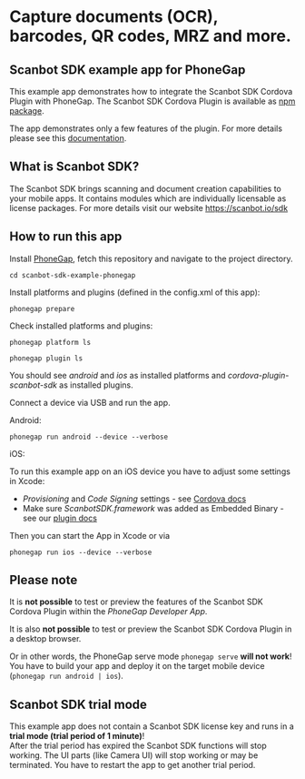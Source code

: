 # Capture documents (OCR), barcodes, QR codes, MRZ and more.

## Scanbot SDK example app for PhoneGap

This example app demonstrates how to integrate the Scanbot SDK Cordova Plugin with PhoneGap.
The Scanbot SDK Cordova Plugin is available as [npm package](https://www.npmjs.com/package/cordova-plugin-scanbot-sdk).

The app demonstrates only a few features of the plugin. For more details please see this [documentation](https://scanbotsdk.github.io/documentation/cordova/).


## What is Scanbot SDK?
The Scanbot SDK brings scanning and document creation capabilities to your mobile apps.
It contains modules which are individually licensable as license packages.
For more details visit our website https://scanbot.io/sdk


## How to run this app

Install [PhoneGap](https://phonegap.com), fetch this repository and navigate to the project directory.

`cd scanbot-sdk-example-phonegap`

Install platforms and plugins (defined in the config.xml of this app):

`phonegap prepare`


Check installed platforms and plugins:

`phonegap platform ls`

`phonegap plugin ls`

You should see *android* and *ios* as installed platforms and *cordova-plugin-scanbot-sdk* as installed plugins.


Connect a device via USB and run the app.

Android:

`phonegap run android --device --verbose`

iOS:

To run this example app on an iOS device you have to adjust some settings in Xcode:
- *Provisioning* and *Code Signing* settings - see [Cordova docs](https://cordova.apache.org/docs/en/latest/guide/platforms/ios/index.html)
- Make sure *ScanbotSDK.framework* was added as Embedded Binary - see our [plugin docs](https://scanbotsdk.github.io/documentation/cordova/)

Then you can start the App in Xcode or via

`phonegap run ios --device --verbose`


## Please note

It is **not possible** to test or preview the features of the Scanbot SDK Cordova Plugin within the *PhoneGap Developer App*.

It is also **not possible** to test or preview the Scanbot SDK Cordova Plugin in a desktop browser.

Or in other words, the PhoneGap serve mode `phonegap serve` **will not work**! You have to build your app and deploy it on the target mobile device (`phonegap run android | ios`).


## Scanbot SDK trial mode

This example app does not contain a Scanbot SDK license key and runs in a **trial mode (trial period of 1 minute)**!  
After the trial period has expired the Scanbot SDK functions will stop working. 
The UI parts (like Camera UI) will stop working or may be terminated.
You have to restart the app to get another trial period.
